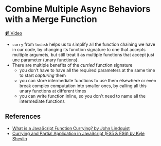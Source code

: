 # Combine Multiple Async Behaviors with a Merge Function

[📹 Video](https://egghead.io/lessons/egghead-use-lodash-curry-when-functions-return-functions)

- `curry` from `lodash` helps us to simplify all the function chaining we have in our code, by changing its function signature to one that accepts multiple argumets, but still treat it as multiple functions that accept just une parameter (unary functions).
- There are multiple benefits of the _curried_ function signature
  - you don't have to have all the required parameters at the same time to start _capturing_ them
  - you can store intermediate functions to use them elsewhere or even break complex computation into smaller ones, by calling all this unary functions at different times
  - you can write function inline, so you don't need to name all the intermediate functions

## References

- [What is a JavaScript Function Currying? by John Lindquist](https://egghead.io/lessons/javascript-what-is-javascript-function-currying)
- [Currying and Partial Application in JavaScript (ES5 & ES6) by Kyle Shevlin](https://egghead.io/lessons/javascript-currying-and-partial-application-in-javascript-es5-es6)
